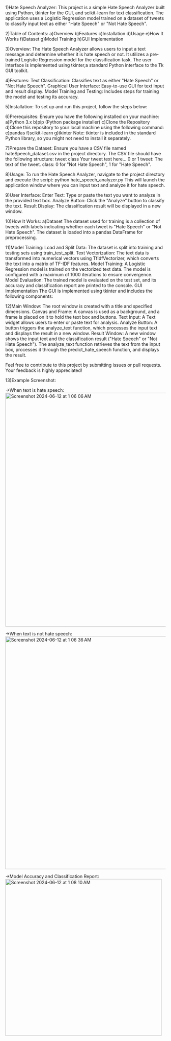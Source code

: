 1)Hate Speech Analyzer:
  This project is a simple Hate Speech Analyzer built using Python, tkinter for the GUI, and scikit-learn for text classification. 
  The application uses a Logistic Regression model trained on a dataset of tweets to classify input text as either "Hate Speech" or "Not Hate Speech".

2)Table of Contents:
  a)Overview
  b)Features
  c)Installation
  d)Usage
  e)How It Works
  f)Dataset
  g)Model Training
  h)GUI Implementation

3)Overview:
  The Hate Speech Analyzer allows users to input a text message and determine whether it is hate speech or not.
  It utilizes a pre-trained Logistic Regression model for the classification task. The user interface is implemented using tkinter,a standard Python interface to the Tk GUI     toolkit.

4)Features:
  Text Classification: Classifies text as either "Hate Speech" or "Not Hate Speech".
  Graphical User Interface: Easy-to-use GUI for text input and result display.
  Model Training and Testing: Includes steps for training the model and testing its accuracy.

5)Installation:
  To set up and run this project, follow the steps below:

6)Prerequisites:
  Ensure you have the following installed on your machine:
    a)Python 3.x
    b)pip (Python package installer)
    c)Clone the Repository
    d)Clone this repository to your local machine using the following command:
    e)pandas
    f)scikit-learn
    g)tkinter
    Note: tkinter is included in the standard Python library, so you might not need to install it separately.

7)Prepare the Dataset:
  Ensure you have a CSV file named hateSpeech_dataset.csv in the project directory. The CSV file should have the following structure:
  tweet	class
  Your tweet text here...	0 or 1
  tweet: The text of the tweet.
  class: 0 for "Not Hate Speech", 1 for "Hate Speech".

8)Usage:
  To run the Hate Speech Analyzer, navigate to the project directory and execute the script:
  python hate_speech_analyzer.py
  This will launch the application window where you can input text and analyze it for hate speech.

9)User Interface:
  Enter Text: Type or paste the text you want to analyze in the provided text box.
  Analyze Button: Click the "Analyze" button to classify the text.
  Result Display: The classification result will be displayed in a new window.
  
10)How It Works:
  a)Dataset
    The dataset used for training is a collection of tweets with labels indicating whether each tweet is "Hate Speech" or "Not Hate Speech". The dataset is loaded into a pandas DataFrame for preprocessing.

11)Model Training:
  Load and Split Data: The dataset is split into training and testing sets using train_test_split.
  Text Vectorization: The text data is transformed into numerical vectors using TfidfVectorizer, which converts the text into a matrix of TF-IDF features.
  Model Training: A Logistic Regression model is trained on the vectorized text data. The model is configured with a maximum of 1000 iterations to ensure convergence.
  Model Evaluation: The trained model is evaluated on the test set, and its accuracy and classification report are printed to the console.
  GUI Implementation
  The GUI is implemented using tkinter and includes the following components:

12)Main Window:
  The root window is created with a title and specified dimensions.
  Canvas and Frame: A canvas is used as a background, and a frame is placed on it to hold the text box and buttons.
  Text Input: A Text widget allows users to enter or paste text for analysis.
  Analyze Button: A button triggers the analyze_text function, which processes the input text and displays the result in a new window.
  Result Window: A new window shows the input text and the classification result ("Hate Speech" or "Not Hate Speech").
  The analyze_text function retrieves the text from the input box, processes it through the predict_hate_speech function, and displays the result.

Feel free to contribute to this project by submitting issues or pull requests. Your feedback is highly appreciated!

13)Example Screenshot:

  ->When text is hate speech:
    <img width="732" alt="Screenshot 2024-06-12 at 1 06 06 AM" src="https://github.com/RahimAbbas55/Hate-Speech-Analyzer-using-Logistic-Regression-Model/assets/101935846/8456a166-f223-4a2c-a63a-522dc0b82cf2">

  ->When text is not hate speech:
    <img width="729" alt="Screenshot 2024-06-12 at 1 06 36 AM" src="https://github.com/RahimAbbas55/Hate-Speech-Analyzer-using-Logistic-Regression-Model/assets/101935846/28896af4-3512-475d-bf25-384e65b769bc">

  ->Model Accuracy and Classification Report:
    <img width="491" alt="Screenshot 2024-06-12 at 1 08 10 AM" src="https://github.com/RahimAbbas55/Hate-Speech-Analyzer-using-Logistic-Regression-Model/assets/101935846/c63eaf0c-e282-49c3-a6d3-921fe23b315d">






